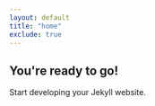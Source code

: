 ```yaml
---
layout: default
title: "home"
exclude: true
---
```


## You're ready to go!

Start developing your Jekyll website.
